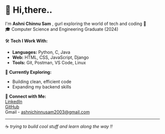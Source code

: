 # 👋 Hi,there.. 
I'm **Ashni Chinnu Sam** , gurl exploring the world of tech and coding 🎯 <br>
🎓 Computer Science and Engineering Graduate (2024) 

🛠️ **Tech I Work With:**  
- **Languages:** Python, C, Java  
- **Web:** HTML, CSS, JavaScript, Django  
- **Tools:** Git, Postman, VS Code, Linux  

🌱 **Currently Exploring:**  
- Building clean, efficient code  
- Expanding my backend skills

🔗 **Connect with Me:**  
[LinkedIn](https://www.linkedin.com/in/ashnichinnusam/) <br>
[GitHub](https://github.com/ashnichinnusam) <br>
Gmail - ashnichinnusam2003@gmail.com

---

☕ _trying to build cool stuff and learn along the way !!_  




